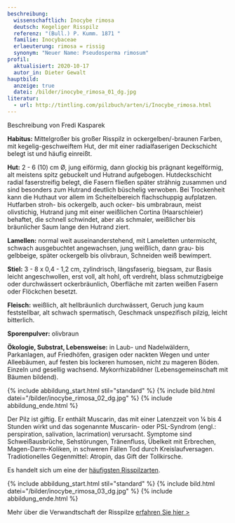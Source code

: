 ```yaml
---
beschreibung:
  wissenschaftlich: Inocybe rimosa
  deutsch: Kegeliger Risspilz
  referenz: "(Bull.) P. Kumm. 1871 "
  familie: Inocybaceae
  erlaeuterung: rimosa = rissig
  synonym: "Neuer Name: Pseudosperma rimosum"
profil:
  aktualisiert: 2020-10-17
  autor_in: Dieter Gewalt
hauptbild:
  anzeige: true
  datei: /bilder/inocybe_rimosa_01_dg.jpg
literatur:
  - url: http://tintling.com/pilzbuch/arten/i/Inocybe_rimosa.html
---
```

Beschreibung von Fredi Kasparek

**Habitus:** Mittelgroßer bis großer Risspilz in ockergelben/-braunen Farben, mit kegelig-geschweiftem Hut, der mit einer radialfaserigen Deckschicht belegt ist und häufig einreißt.

**Hut:** 2 - 6 (10) cm Ø, jung eiförmig, dann glockig bis prägnant kegelförmig, alt meistens spitz gebuckelt und Hutrand aufgebogen. Hutdeckschicht radial faserstreifig belegt, die Fasern fließen später strähnig zusammen und sind besonders zum Hutrand deutlich büschelig verwoben. Bei Trockenheit kann die Huthaut vor allem im Scheitelbereich flachschuppig aufplatzen. Hutfarben stroh- bis ockergelb, auch ocker- bis umbrabraun, meist olivstichig, Hutrand jung mit einer weißlichen Cortina (Haarschleier) behaftet, die schnell schwindet, aber als schmaler, weißlicher bis bräunlicher Saum lange den Hutrand ziert.

**Lamellen:** normal weit auseinanderstehend, mit Lameletten untermischt, schwach ausgebuchtet angewachsen, jung weißlich, dann grau- bis gelbbeige, später ockergelb bis olivbraun, Schneiden weiß bewimpert.

**Stiel:** 3 - 8 x 0,4 - 1,2 cm, zylindrisch, längsfaserig, biegsam, zur Basis leicht angeschwollen, erst voll, alt hohl, oft verdreht, blass schmutzigbeige oder durchwässert ockerbräunlich, Oberfläche mit zarten weißen Fasern oder Flöckchen besetzt.

**Fleisch:** weißlich, alt hellbräunlich durchwässert, Geruch jung kaum feststellbar, alt schwach spermatisch, Geschmack unspezifisch pilzig, leicht bitterlich.

**Sporenpulver:** olivbraun

**Ökologie, Substrat, Lebensweise:** in Laub- und Nadelwäldern, Parkanlagen, auf Friedhöfen, grasigen oder nackten Wegen und unter Alleebäumen, auf festen bis lockeren humosen, nicht zu mageren Böden. Einzeln und gesellig wachsend. Mykorrhizabildner (Lebensgemeinschaft mit Bäumen bildend).

{% include abbildung_start.html stil="standard" %}
{% include bild.html datei="/bilder/inocybe_rimosa_02_dg.jpg" %}
{% include abbildung_ende.html %}

Der Pilz ist giftig. Er enthält Muscarin, das mit einer Latenzzeit von ¼ bis 4 Stunden wirkt und das sogenannte Muscarin- oder PSL-Syndrom (engl.: perspiration, salivation, lacrimation) verursacht. Symptome sind Schweißausbrüche, Sehstörungen, Tränenfluss, Übelkeit mit Erbrechen, Magen-Darm-Koliken, in schweren Fällen Tod durch Kreislaufversagen. Tradiotionelles Gegenmittel: Atropin, das Gift der Tollkirsche.

Es handelt sich um eine der [häufigsten Risspilzarten](http://https://www.pilze-deutschland.de/organismen/?qstring=Pseudosperma+rimosum).

{% include abbildung_start.html stil="standard" %}
{% include bild.html datei="/bilder/inocybe_rimosa_03_dg.jpg" %}
{% include abbildung_ende.html %}

Mehr über die Verwandtschaft der Risspilze [erfahren Sie hier >](/verwandt/risspilze)